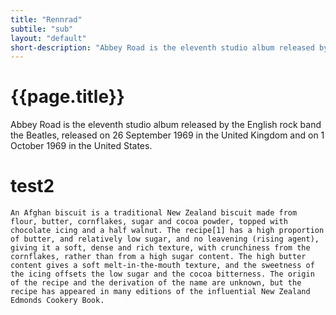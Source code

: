 ```yaml
---
title: "Rennrad"
subtile: "sub"
layout: "default"
short-description: "Abbey Road is the eleventh studio album released by the English rock band the Beatles, released on 26 September 1969 in the United Kingdom and on 1 October 1969 in the United States."
---
```


# {{page.title}}
Abbey Road is the eleventh studio album released by the English rock band the Beatles, released on 26 September 1969 in the United Kingdom and on 1 October 1969 in the United States.
# test2 
    An Afghan biscuit is a traditional New Zealand biscuit made from flour, butter, cornflakes, sugar and cocoa powder, topped with chocolate icing and a half walnut. The recipe[1] has a high proportion of butter, and relatively low sugar, and no leavening (rising agent), giving it a soft, dense and rich texture, with crunchiness from the cornflakes, rather than from a high sugar content. The high butter content gives a soft melt-in-the-mouth texture, and the sweetness of the icing offsets the low sugar and the cocoa bitterness. The origin of the recipe and the derivation of the name are unknown, but the recipe has appeared in many editions of the influential New Zealand Edmonds Cookery Book.
